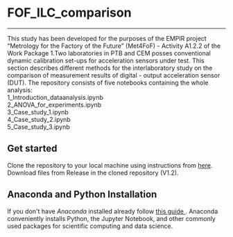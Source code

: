 # FOF_ILC_comparison
---
This study has been developed for the purposes of the EMPIR project “Metrology for the Factory of the Future” (Met4FoF) - Activity A1.2.2 of the Work Package 1.Two laboratories in PTB and CEM posses conventional dynamic calibration set-ups for acceleration sensors under test. This section describes different methods for the interlaboratory study on the comparison of measurement results of digital - output acceleration sensor (DUT). 
The repository consists of five notebooks containing the whole analysis:
<br>1_Introduction_dataanalysis.ipynb
<br>2_ANOVA_for_experiments.ipynb
<br>3_Case_study_1.ipynb
<br>4_Case_study_2.ipynb
<br>5_Case_study_3.ipynb

Get started
---
Clone the repository to your local machine using instructions from [here](https://help.github.com/en/articles/cloning-a-repository).
Download files from Release in the cloned repository (V1.2).

Anaconda and Python Installation
---
If you don't have *Anaconda* installed already follow [this guide
](https://jupyter.readthedocs.io/en/latest/install.html#installing-jupyter-using-anaconda-and-conda). Anaconda conveniently installs Python, the Jupyter Notebook, and other commonly used packages for scientific computing and data science.
